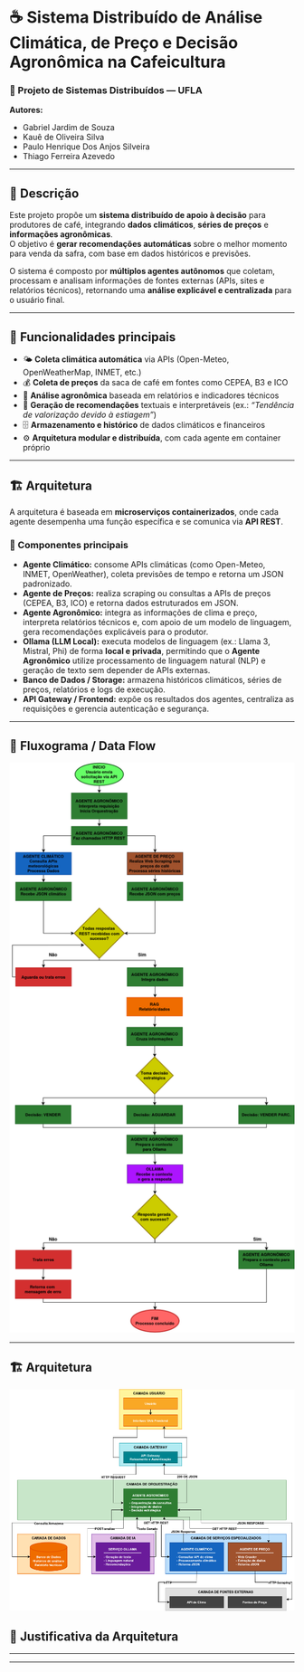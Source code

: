 # ☕ Sistema Distribuído de Análise Climática, de Preço e Decisão Agronômica na Cafeicultura

### 🧠 Projeto de Sistemas Distribuídos — UFLA  
**Autores:**  
- Gabriel Jardim de Souza  
- Kauê de Oliveira Silva  
- Paulo Henrique Dos Anjos Silveira  
- Thiago Ferreira Azevedo  

---

## 📄 Descrição

Este projeto propõe um **sistema distribuído de apoio à decisão** para produtores de café, integrando **dados climáticos**, **séries de preços** e **informações agronômicas**.  
O objetivo é **gerar recomendações automáticas** sobre o melhor momento para venda da safra, com base em dados históricos e previsões.  

O sistema é composto por **múltiplos agentes autônomos** que coletam, processam e analisam informações de fontes externas (APIs, sites e relatórios técnicos), retornando uma **análise explicável e centralizada** para o usuário final.  

---

## 🚀 Funcionalidades principais

- 🌤️ **Coleta climática automática** via APIs (Open-Meteo, OpenWeatherMap, INMET, etc.)  
- 💰 **Coleta de preços** da saca de café em fontes como CEPEA, B3 e ICO  
- 🌱 **Análise agronômica** baseada em relatórios e indicadores técnicos  
- 🧾 **Geração de recomendações** textuais e interpretáveis (ex.: *“Tendência de valorização devido à estiagem”*)  
- 🗄️ **Armazenamento e histórico** de dados climáticos e financeiros  
- ⚙️ **Arquitetura modular e distribuída**, com cada agente em container próprio  

---

## 🏗️ Arquitetura

A arquitetura é baseada em **microserviços containerizados**, onde cada agente desempenha uma função específica e se comunica via **API REST**.  

### 🔹 Componentes principais

- **Agente Climático:** consome APIs climáticas (como Open-Meteo, INMET, OpenWeather), coleta previsões de tempo e retorna um JSON padronizado.  
- **Agente de Preços:** realiza scraping ou consultas a APIs de preços (CEPEA, B3, ICO) e retorna dados estruturados em JSON.  
- **Agente Agronômico:** integra as informações de clima e preço, interpreta relatórios técnicos e, com apoio de um modelo de linguagem, gera recomendações explicáveis para o produtor.  
- **Ollama (LLM Local):** executa modelos de linguagem (ex.: Llama 3, Mistral, Phi) de forma **local e privada**, permitindo que o **Agente Agronômico** utilize processamento de linguagem natural   (NLP) e geração de texto sem depender de APIs externas.  
- **Banco de Dados / Storage:** armazena históricos climáticos, séries de preços, relatórios e logs de execução.  
- **API Gateway / Frontend:** expõe os resultados dos agentes, centraliza as requisições e gerencia autenticação e segurança.  

---
## 🧩 Fluxograma / Data Flow

![Fluxograma do Sistema](DiagramasSD-Fluxograma.drawio.png)

---

## 🏗️ Arquitetura

![Arquitetura do Sistema](DiagramasSD-Arquitetura.drawio.png)

## 🧠 Justificativa da Arquitetura
---


---
